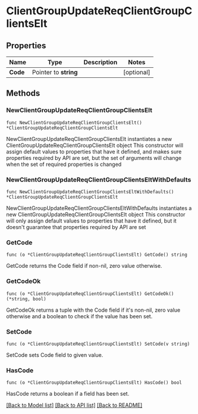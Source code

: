# ClientGroupUpdateReqClientGroupClientsElt

## Properties

Name | Type | Description | Notes
------------ | ------------- | ------------- | -------------
**Code** | Pointer to **string** |  | [optional] 

## Methods

### NewClientGroupUpdateReqClientGroupClientsElt

`func NewClientGroupUpdateReqClientGroupClientsElt() *ClientGroupUpdateReqClientGroupClientsElt`

NewClientGroupUpdateReqClientGroupClientsElt instantiates a new ClientGroupUpdateReqClientGroupClientsElt object
This constructor will assign default values to properties that have it defined,
and makes sure properties required by API are set, but the set of arguments
will change when the set of required properties is changed

### NewClientGroupUpdateReqClientGroupClientsEltWithDefaults

`func NewClientGroupUpdateReqClientGroupClientsEltWithDefaults() *ClientGroupUpdateReqClientGroupClientsElt`

NewClientGroupUpdateReqClientGroupClientsEltWithDefaults instantiates a new ClientGroupUpdateReqClientGroupClientsElt object
This constructor will only assign default values to properties that have it defined,
but it doesn't guarantee that properties required by API are set

### GetCode

`func (o *ClientGroupUpdateReqClientGroupClientsElt) GetCode() string`

GetCode returns the Code field if non-nil, zero value otherwise.

### GetCodeOk

`func (o *ClientGroupUpdateReqClientGroupClientsElt) GetCodeOk() (*string, bool)`

GetCodeOk returns a tuple with the Code field if it's non-nil, zero value otherwise
and a boolean to check if the value has been set.

### SetCode

`func (o *ClientGroupUpdateReqClientGroupClientsElt) SetCode(v string)`

SetCode sets Code field to given value.

### HasCode

`func (o *ClientGroupUpdateReqClientGroupClientsElt) HasCode() bool`

HasCode returns a boolean if a field has been set.


[[Back to Model list]](../README.md#documentation-for-models) [[Back to API list]](../README.md#documentation-for-api-endpoints) [[Back to README]](../README.md)


